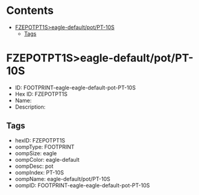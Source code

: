 



Contents
========

* [FZEPOTPT1S>eagle-default/pot/PT-10S](#fzepotpt1seagle-defaultpotpt-10s)
	* [Tags](#tags)

# FZEPOTPT1S>eagle-default/pot/PT-10S

- ID: FOOTPRINT-eagle-eagle-default-pot-PT-10S
- Hex ID: FZEPOTPT1S
- Name: 
- Description: 

## Tags

- hexID: FZEPOTPT1S
- oompType: FOOTPRINT
- oompSize: eagle
- oompColor: eagle-default
- oompDesc: pot
- oompIndex: PT-10S
- oompName: eagle-default/pot/PT-10S
- oompID: FOOTPRINT-eagle-eagle-default-pot-PT-10S
